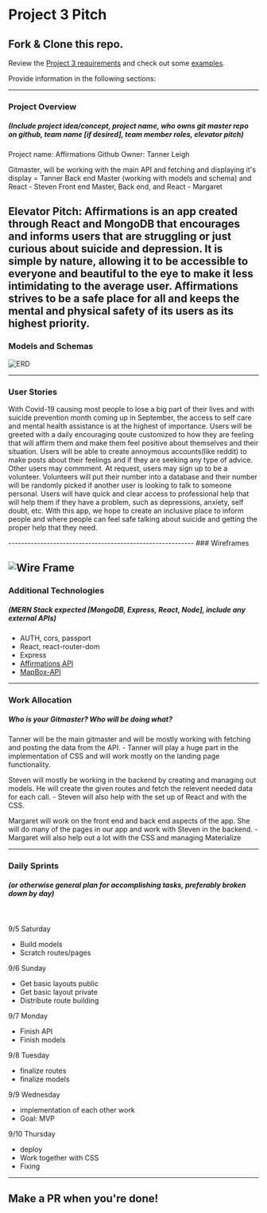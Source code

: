 # Project 3 Pitch

## Fork & Clone this repo.

Review the [Project 3 requirements](https://tmdarneille.gitbook.io/sei-ga-sea/11-projects/project-3#project-feedback-evaluation) and check out some [examples](https://tmdarneille.gitbook.io/sei-ga-sea/11-projects/past-projects/project3).

Provide information in the following sections:

----------------------------------------------------------
### Project Overview
##### (Include project idea/concept, project name, who owns git master repo on github, team name [if desired], team member roles, elevator pitch)

Project name: Affirmations
Github Owner: Tanner Leigh

Gitmaster, will be working with the main API and fetching and displaying it's display = Tanner
Back end Master (working with models and schema) and React - Steven
Front end Master, Back end, and React - Margaret

Elevator Pitch: Affirmations is an app created through React and MongoDB that encourages and informs users that are struggling or just curious about suicide and depression.
It is simple by nature, allowing it to be accessible to everyone and beautiful to the eye to make it less intimidating to the average user. 
Affirmations strives to be a safe place for all and keeps the mental and physical safety of its users as its highest priority.
----------------------------------------------------------
### Models and Schemas

![ERD](./erd.png)

----------------------------------------------------------
### User Stories

<p> With Covid-19 causing most people to lose a big part of their lives and  with suicide prevention month coming up in September, 
the access to self care and mental health assistance is at the highest of importance.
Users will be greeted with a daily encouraging qoute customized to how they are feeling that will affirm them and make them feel positive about themselves and their situation.
Users will be able to create annoymous accounts(like reddit) to make posts about their feelings and if they are seeking any type of advice. Other users may commment. 
At request, users may sign up to be a volunteer. Volunteers will put their number into a database and their number will be randomly picked
if another user is looking to talk to someone personal.
Users will have quick and clear access to professional help that will help them if they have a problem, such as depressions, anxiety, 
self doubt, etc.
With this app, we hope to create an inclusive place to inform people and where people can feel safe talking about suicide and getting the proper help that they need. <p>
----------------------------------------------------------
### Wireframes

![Wire Frame](./wireframe.png)
----------------------------------------------------------
### Additional Technologies
##### (MERN Stack expected [MongoDB, Express, React, Node], include any external APIs)

- AUTH, cors, passport
- React, react-router-dom
- Express
- [Affirmations API](https://github.com/annthurium/affirmations#usage)
- [MapBox-API](https://github.com/mapbox/mapbox-sdk-js)

----------------------------------------------------------
### Work Allocation
##### Who is your Gitmaster? Who will be doing what? 

Tanner will be the main gitmaster and will be mostly working with fetching and posting the data from the API.
    - Tanner will play a huge part in the implementation of CSS and will work mostly on the landing page functionality.

Steven will mostly be working in the backend by creating and managing out models. He will create the given routes
and fetch the relevent needed data for each call. 
    - Steven will also help with the set up of React and with the CSS.

Margaret will work on the front end and back end aspects of the app. She will do many of the pages in our app and work
with Steven in the backend. 
    - Margaret will also help out a lot with the CSS and managing Materialize

----------------------------------------------------------
### Daily Sprints
##### (or otherwise general plan for accomplishing tasks, preferably broken down by day)

<br> 

 9/5 Saturday
- Build models
- Scratch routes/pages

 9/6 Sunday
- Get basic layouts public
- Get basic layout private
- Distribute route building

9/7 Monday
- Finish API
- Finish models

9/8 Tuesday
- finalize routes
- finalize models

9/9 Wednesday
- implementation of each other work
- Goal: MVP

9/10 Thursday
- deploy
- Work together with CSS
- Fixing
----------------------------------------------------------

## Make a PR when you're done!
